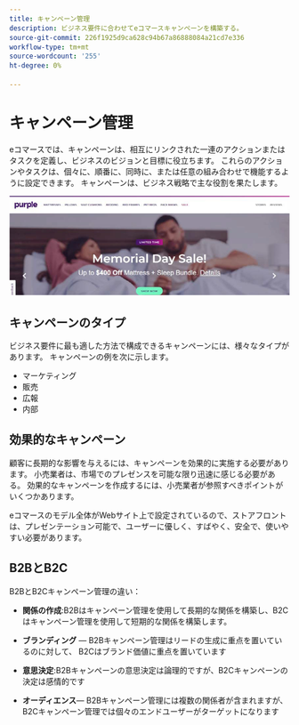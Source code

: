 ```yaml
---
title: キャンペーン管理
description: ビジネス要件に合わせてeコマースキャンペーンを構築する。
source-git-commit: 226f1925d9ca628c94b67a86888084a21cd7e336
workflow-type: tm+mt
source-wordcount: '255'
ht-degree: 0%

---
```



# キャンペーン管理

eコマースでは、キャンペーンは、相互にリンクされた一連のアクションまたはタスクを定義し、ビジネスのビジョンと目標に役立ちます。 これらのアクションやタスクは、個々に、順番に、同時に、または任意の組み合わせで機能するように設定できます。 キャンペーンは、ビジネス戦略で主な役割を果たします。

![キャンペーン画像の例](../../assets/playbooks/campaign-example.png)

## キャンペーンのタイプ

ビジネス要件に最も適した方法で構成できるキャンペーンには、様々なタイプがあります。 キャンペーンの例を次に示します。

- マーケティング
- 販売
- 広報
- 内部

## 効果的なキャンペーン

顧客に長期的な影響を与えるには、キャンペーンを効果的に実施する必要があります。 小売業者は、市場でのプレゼンスを可能な限り迅速に感じる必要がある。 効果的なキャンペーンを作成するには、小売業者が参照すべきポイントがいくつかあります。

eコマースのモデル全体がWebサイト上で設定されているので、ストアフロントは、プレゼンテーション可能で、ユーザーに優しく、すばやく、安全で、使いやすい必要があります。

## B2BとB2C

B2BとB2Cキャンペーン管理の違い：

- **関係の作成**:B2Bはキャンペーン管理を使用して長期的な関係を構築し、B2Cはキャンペーン管理を使用して短期的な関係を構築します。

- **ブランディング** — B2Bキャンペーン管理はリードの生成に重点を置いているのに対して、 B2Cはブランド価値に重点を置いています

- **意思決定**:B2Bキャンペーンの意思決定は論理的ですが、B2Cキャンペーンの決定は感情的です

- **オーディエンス**— B2Bキャンペーン管理には複数の関係者が含まれますが、B2Cキャンペーン管理では個々のエンドユーザーがターゲットになります
